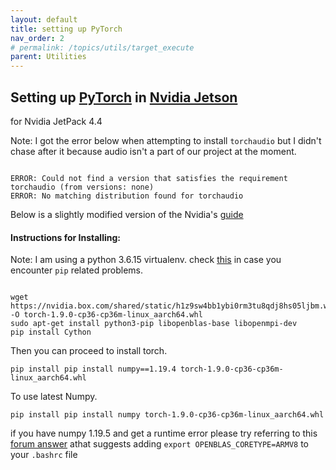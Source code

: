 ```yaml
---
layout: default
title: setting up PyTorch
nav_order: 2 
# permalink: /topics/utils/target_execute
parent: Utilities
---
```


## Setting up [PyTorch][PYTORCH] in [Nvidia Jetson][JETSON-URL]


for Nvidia JetPack 4.4 


Note: I got the error below when attempting to install `torchaudio` but I didn't chase after it because audio isn't a part of our project at the moment. 
```

ERROR: Could not find a version that satisfies the requirement torchaudio (from versions: none)
ERROR: No matching distribution found for torchaudio

```

Below is a slightly modified version of the Nvidia's [guide][NVIDIA-PYTORCH-GUIDE] 

#### Instructions for Installing:

Note: I am using a python 3.6.15 virtualenv. check [this](setting_up_pyenv.md#fixing-broken-python-wheel) in case you encounter `pip` related problems. 


```

wget https://nvidia.box.com/shared/static/h1z9sw4bb1ybi0rm3tu8qdj8hs05ljbm.whl -O torch-1.9.0-cp36-cp36m-linux_aarch64.whl
sudo apt-get install python3-pip libopenblas-base libopenmpi-dev 
pip install Cython

```

Then you can proceed to install torch.

```
pip install pip install numpy==1.19.4 torch-1.9.0-cp36-cp36m-linux_aarch64.whl

```

To use latest  Numpy.

```
pip install pip install numpy torch-1.9.0-cp36-cp36m-linux_aarch64.whl

```
if you have numpy 1.19.5 and get a runtime error please try referring to this [forum answer](https://forums.developer.nvidia.com/t/illegal-instruction-core-dumped/165488/16) athat suggests adding `export OPENBLAS_CORETYPE=ARMV8` to your `.bashrc` file


[JETSON-URL]: https://developer.nvidia.com/embedded/jetson-agx-xavier-developer-kit
[PYTORCH]: https://pytorch.org
[NVIDIA-PYTORCH-GUIDE]: https://forums.developer.nvidia.com/t/pytorch-for-jetson-version-1-9-0-now-available/72048

